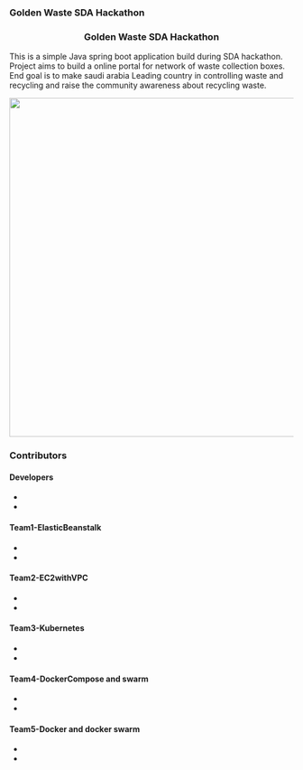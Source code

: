 ### Golden Waste SDA Hackathon

<h3 align="center">
Golden Waste SDA Hackathon
</h3>

This is a simple Java spring boot application build during SDA hackathon. Project aims to build a online portal for network of waste collection boxes. End goal is to make saudi arabia Leading country in controlling waste and recycling and raise the community awareness about recycling waste.

<p align="center">
  <img src = "https://github.com/chandradeoarya/goldenwaste-sda-hackathon/blob/master/goldenwaste.gif?raw=true" width=600>
</p>

### Contributors

#### Developers
- 
- 

#### Team1-ElasticBeanstalk
- 
- 

#### Team2-EC2withVPC
- 
- 

#### Team3-Kubernetes
- 
- 

#### Team4-DockerCompose and swarm
- 
- 

#### Team5-Docker and docker swarm
- 
- 
